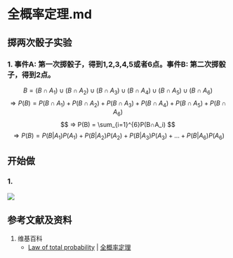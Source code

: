 # 全概率定理.md

## 掷两次骰子实验

### 1. 事件A: 第一次掷骰子，得到1,2,3,4,5或者6点。事件B: 第二次掷骰子，得到2点。

$$ B=(B∩A_1)∪(B∩A_2)∪(B∩A_3)∪(B∩A_4)∪(B∩A_5)∪(B∩A_6) $$
$$ ⇒ P(B)=P(B∩A_1)+P(B∩A_2)+P(B∩A_3)+P(B∩A_4)+P(B∩A_5)+P(B∩A_6) $$
$$ ⇒ P(B) = \sum_{i=1}^{6}P(B∩A_i) $$
$$ ⇒ P(B)=P(B|A_1)P(A_1)+P(B|A_2)P(A_2)+P(B|A_3)P(A_3)+...+P(B|A_6)P(A_6) $$

## 开始做

### 1.

![](/images/概率/条件概率/全概率定理/1a1.jpg)

## 参考文献及资料

1. 维基百科
	- [Law of total probability](https://en.wikipedia.org/wiki/Law_of_total_probability) | [全概率定理](https://zh.wikipedia.org/wiki/全機率定理) 